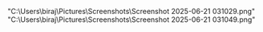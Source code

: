 "C:\Users\biraj\Pictures\Screenshots\Screenshot 2025-06-21 031029.png"
"C:\Users\biraj\Pictures\Screenshots\Screenshot 2025-06-21 031049.png"
